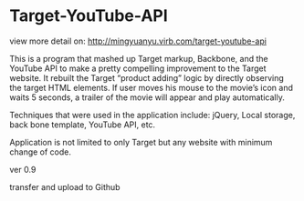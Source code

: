﻿# Target-YouTube-API

view more detail on: 
http://mingyuanyu.virb.com/target-youtube-api


This is a program that mashed up Target markup, Backbone, and the YouTube API to make a pretty compelling improvement to the Target website. It rebuilt the Target “product adding” logic by directly observing the target HTML elements. If user moves his mouse to the movie’s icon and waits 5 seconds, a trailer of the movie will appear and play automatically.

Techniques that were used in the application include: jQuery, Local storage, back bone template, YouTube API, etc.

Application is not limited to only Target but any website with minimum change of code.


ver 0.9

transfer and upload to Github

